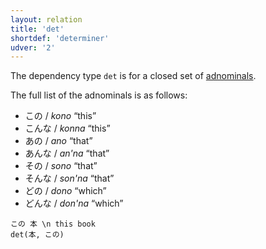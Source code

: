 ```yaml
---
layout: relation
title: 'det'
shortdef: 'determiner'
udver: '2'
---
```


The dependency type `det` is for a closed set of [adnominals](DET).

The full list of the adnominals is as follows:

- この / *kono* “this”
- こんな / *konna* “this”
- あの / *ano* “that”
- あんな / *an'na* “that”
- その / *sono* “that”
- そんな / *son'na* “that”
- どの / *dono* “which”
- どんな / *don'na* “which”

~~~ sdparse
この 本 \n this book
det(本, この)
~~~
<!-- Interlanguage links updated Pá kvě 14 11:09:02 CEST 2021 -->
